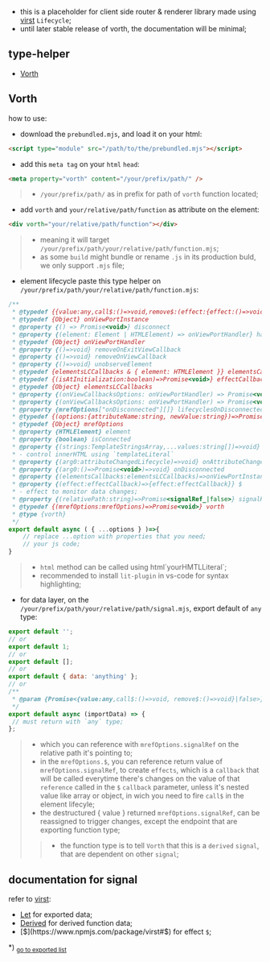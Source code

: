 - this is a placeholder for client side router & renderer library made using [virst](https://www.npmjs.com/package/virst) `Lifecycle`;
- until later stable release of vorth, the documentation will be minimal;
## type-helper
- [Vorth](#vorth)
<h2 id="vorth">Vorth</h2>

how to use:- download the `prebundled.mjs`, and load it on your html:```html<script type="module" src="/path/to/the/prebundled.mjs"></script>```- add this `meta tag` on your `html` `head`:```html<meta property="vorth" content="/your/prefix/path/" />```> - `/your/prefix/path/` as in prefix for path of `vorth` function located;- add `vorth` and `your/relative/path/function` as attribute on the element:```html<div vorth="your/relative/path/function"></div>```> - meaning it will target `/your/prefix/path/your/relative/path/function.mjs`;> - as some `build` might bundle or rename `.js` in its production buld, we only support `.mjs` file;- element lifecycle paste this type helper on `/your/prefix/path/your/relative/path/function.mjs`:```js/** * @typedef {{value:any,call$:()=>void,remove$:(effect:{effect:()=>void})=>void}} signalRef_ * @typedef {Object} onViewPortInstance * @property {() => Promise<void>} disconnect * @property {(element: Element | HTMLElement) => onViewPortHandler} handlers * @typedef {Object} onViewPortHandler * @property {()=>void} removeOnExitViewCallback * @property {()=>void} removeOnViewCallback * @property {()=>void} unobserveElement * @typedef {elementsLCCallbacks & { element: HTMLElement }} elementsCallbacks * @typedef {(isAtInitialization:boolean)=>Promise<void>} effectCallback * @typedef {Object} elementsLCCallbacks * @property {(onViewCallbacksOptions: onViewPortHandler) => Promise<void>} onViewCallback * @property {(onViewCallbacksOptions: onViewPortHandler) => Promise<void>} onExitViewCallback * @property {mrefOptions["onDisconnected"][]} lifecyclesOnDisconnected * @typedef {(options:{attributeName:string, newValue:string})=>Promise<void>} attributeChangedLifecycle * @typedef {Object} mrefOptions * @property {HTMLElement} element * @property {boolean} isConnected * @property {(strings:TemplateStringsArray,...values:string[])=>void} html * - control innerHTML using `templateLiteral` * @property {(arg0:attributeChangedLifecycle)=>void} onAttributeChanged * @property {(arg0:()=>Promise<void>)=>void} onDisconnected * @property {(elementsCallbacks:elementsLCCallbacks)=>onViewPortInstance} onViewPort * @property {(effect:effectCallback)=>{effect:effectCallback}} $ * - effect to monitor data changes; * @property {(relativePath:string)=>Promise<signalRef_|false>} signalRef * @typedef {(mrefOptions:mrefOptions)=>Promise<void>} vorth * @type {vorth} */export default async ( { ...options } )=>{	// replace ...option with properties that you need;	// your js code;}```> - `html` method can be called using html\`yourHMTLLiteral\`;> - recommended to install `lit-plugin` in vs-code for syntax highlighting;- for data layer, on the `/your/prefix/path/your/relative/path/signal.mjs`, export default of `any` type:```jsexport default '';// orexport default 1;// orexport default [];// orexport default { data: 'anything' };// or/** * @param {Promise<{value:any,call$:()=>void, remove$:()=>void}|false>} importData */export default async (importData) => { // must return with `any` type;};```> - which you can reference with `mrefOptions.signalRef` on the relative path it's pointing to;> - in the `mrefOptions.$`, you can reference return value of `mrefOptions.signalRef`, to create `effects`, which is a `callback` that will be called everytime there's changes on the value of that `reference` called in the `$` `callback` parameter, unless it's nested value like array or object, in wich you need to fire `call$` in the element lifecyle;> - the destructured { value } returned `mrefOptions.signalRef`, can be reassigned to trigger changes, except the endpoint that are exporting function type;> > - the function type is to tell `Vorth` that this is a `derived` `signal`, that are dependent on other `signal`;## documentation for signalrefer to [virst](https://www.npmjs.com/package/virst):- [Let](https://www.npmjs.com/package/virst#let) for exported data;- [Derived](https://www.npmjs.com/package/virst#derived) for derived function data;- [$](https://www.npmjs.com/package/virst#$) for effect `$`;

*) <sub>[go to exported list](#type-helper)</sub>

